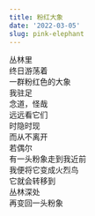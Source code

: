 ```yaml
---
title: 粉红大象
date: '2022-03-05'
slug: pink-elephant
---
```


丛林里  
终日游荡着  
一群粉红色的大象  
我驻足  
念道，怪哉  
远远看它们  
时隐时现  
而从不离开  
若偶尔  
有一头粉象走到我近前  
我便将它变成火烈鸟<!--# 正常粉红色的动物里，我首先想起来的是火烈鸟 -->  
它就会转移到  
丛林深处  
再变回一头粉象

<!--# 如何对付不受控制的想象？抗拒则会更近，接受才能远离。孙光宪《思帝乡》中第一句"遣情情更多"大约就是此意。 -->
